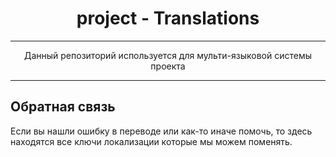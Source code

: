 <div align="center">

 # project - Translations
	
 ***
Данный репозиторий используется для мульти-языковой системы проекта
</div>

---
## Обратная связь
Если вы нашли ошибку в переводе или как-то иначе помочь, то здесь находятся все ключи локализации которые мы можем поменять.


